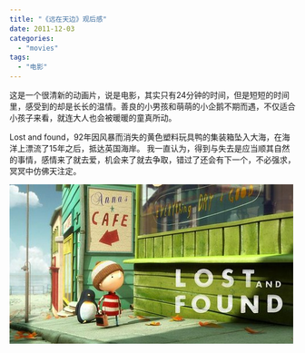 ```yaml
---
title: "《远在天边》观后感"
date: 2011-12-03
categories: 
  - "movies"
tags: 
  - "电影"
---
```


这是一个很清新的动画片，说是电影，其实只有24分钟的时间，但是短短的时间里，感受到的却是长长的温情。善良的小男孩和萌萌的小企鹅不期而遇，不仅适合小孩子来看，就连大人也会被暖暖的童真所动。

Lost and found，92年因风暴而消失的黄色塑料玩具鸭的集装箱坠入大海，在海洋上漂流了15年之后，抵达英国海岸。 我一直认为，得到与失去是应当顺其自然的事情，感情来了就去爱，机会来了就去争取，错过了还会有下一个，不必强求，冥冥中仿佛天注定。

![p863624336](images/6445686055_b82afedd77.jpg)
